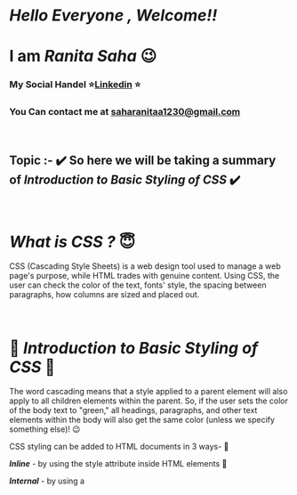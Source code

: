 # ***Hello Everyone , Welcome!!*** 

<brr>

# **I am ***Ranita Saha***** :wink:
### My Social Handel :star:[Linkedin](https://www.linkedin.com/in/saharanitaa1230dreamer/) :star:
### You Can contact me at saharanitaa1230@gmail.com

<br>

## Topic :- :heavy_check_mark: So here we will be taking a summary of ***Introduction to Basic Styling of CSS*** :heavy_check_mark:
<br>

#  ***What is CSS ?*** :innocent:
 
 CSS (Cascading Style Sheets) is a web design tool used to manage a web page's purpose, while HTML trades with genuine content.
 Using CSS, the user can check the color of the text, fonts' style, the spacing between paragraphs, how columns are sized and placed out.
 
<br>

# :rainbow: ***Introduction to Basic Styling of CSS*** :rainbow:

The word cascading means that a style applied to a parent element will also apply to all children elements within the parent. So, if the user sets the color of the body text to "green," all headings, paragraphs, and other text elements within the body will also get the same color (unless we specify something else)! :wink:

 CSS styling can be added to HTML documents in 3 ways- :gun:
 
***Inline*** - by using the style attribute inside HTML elements :bell:

***Internal*** - by using a <style> element in the <head> section :zap:

***External*** - by using a <link> element to link to an external CSS file :key:
